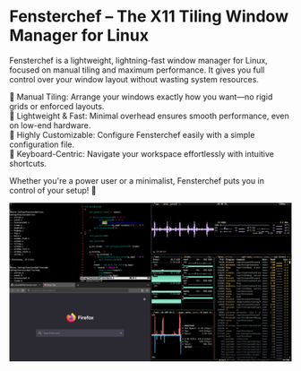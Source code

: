 # Fensterchef – The X11 Tiling Window Manager for Linux

Fensterchef is a lightweight, lightning-fast window manager for Linux, focused on manual tiling and maximum performance. It gives you full control over your window layout without wasting system resources.

🔹 Manual Tiling: Arrange your windows exactly how you want—no rigid grids or enforced layouts. </br>
🔹 Lightweight & Fast: Minimal overhead ensures smooth performance, even on low-end hardware. </br>
🔹 Highly Customizable: Configure Fensterchef easily with a simple configuration file. </br>
🔹 Keyboard-Centric: Navigate your workspace effortlessly with intuitive shortcuts. </br>

Whether you're a power user or a minimalist, Fensterchef puts you in control of your setup! 🚀

![fensterchef](./images/fensterchef.png)
